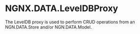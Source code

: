 # NGNX.DATA.LevelDBProxy

The LevelDB proxy is used to perform CRUD operations from an NGN.DATA.Store and/or
NGN.DATA.Model.  
